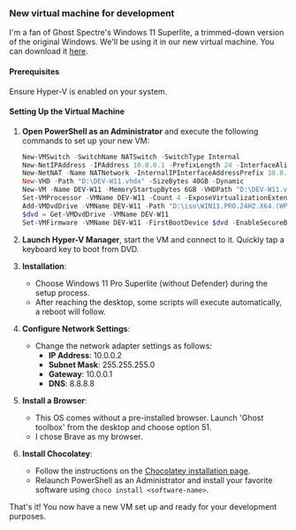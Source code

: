 ### New virtual machine for development

I'm a fan of Ghost Spectre's Windows 11 Superlite, a trimmed-down version of the original Windows. We'll be using it in our new virtual machine. You can download it [here](https://ghostclouds.xyz/wp/w11-24h2-pro).

#### Prerequisites
Ensure Hyper-V is enabled on your system.

#### Setting Up the Virtual Machine

1. **Open PowerShell as an Administrator** and execute the following commands to set up your new VM:

    ```powershell
    New-VMSwitch -SwitchName NATSwitch -SwitchType Internal  
    New-NetIPAddress -IPAddress 10.0.0.1 -PrefixLength 24 -InterfaceAlias "vEthernet (NATSwitch)"
    New-NetNAT -Name NATNetwork -InternalIPInterfaceAddressPrefix 10.0.0.0/24
    New-VHD -Path "D:\DEV-W11.vhdx" -SizeBytes 40GB -Dynamic
    New-VM -Name DEV-W11 -MemoryStartupBytes 6GB -VHDPath "D:\DEV-W11.vhdx" -BootDevice VHD -Generation 2 -Switch NATSwitch
    Set-VMProcessor -VMName DEV-W11 -Count 4 -ExposeVirtualizationExtensions $true
    Add-VMDvdDrive -VMName DEV-W11 -Path "D:\iso\WIN11.PRO.24H2.X64.(WPE).ISO"
    $dvd = Get-VMDvdDrive -VMName DEV-W11
    Set-VMFirmware -VMName DEV-W11 -FirstBootDevice $dvd -EnableSecureBoot Off 
    ```

2. **Launch Hyper-V Manager**, start the VM and connect to it. Quickly tap a keyboard key to boot from DVD.

3. **Installation**:
    - Choose Windows 11 Pro Superlite (without Defender) during the setup process.
    - After reaching the desktop, some scripts will execute automatically, a reboot will follow.

4. **Configure Network Settings**:
    - Change the network adapter settings as follows:
        - **IP Address**: 10.0.0.2
        - **Subnet Mask**: 255.255.255.0
        - **Gateway**: 10.0.0.1
        - **DNS**: 8.8.8.8

5. **Install a Browser**:
    - This OS comes without a pre-installed browser. Launch 'Ghost toolbox' from the desktop and choose option 51.
    - I chose Brave as my browser.

6. **Install Chocolatey**:
    - Follow the instructions on the [Chocolatey installation page](https://chocolatey.org/install).
    - Relaunch PowerShell as an Administrator and install your favorite software using `choco install <software-name>`.

That's it! You now have a new VM set up and ready for your development purposes.
